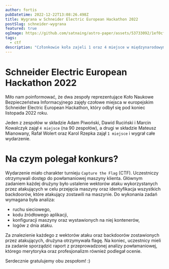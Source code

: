 ```yaml
---
author: fortis
pubDatetime: 2022-12-22T13:08:26.498Z
title: Wygrana w Schneider Electric European Hackathon 2022
postSlug: schneider-wygrana
featured: true
ogImage: https://github.com/satnaing/astro-paper/assets/53733092/1ef0cf03-8137-4d67-ac81-84a032119e3a
tags:
  - ctf
description: "Członkowie koła zajeli 1 oraz 4 miejsce w międzynarodowym konkursie CTF."
---
```



#  Schneider Electric European Hackathon 2022

Miło nam poinformować, że dwa zespoły reprezentujące Koło Naukowe Bezpieczeństwa Informacyjnego zajęły czołowe 
miejsca w europejskim Schneider Electric European Hackathon, który odbył się pod koniec listopada 2022 roku.

Jeden z zespołów w składzie Adam Piwoński, Dawid Ruciński i Marcin Kowalczyk zajął `4 miejsce` (na 90 zespołów), a drugi w składzie Mateusz Mianowany, Rafał Wolert oraz Karol Rzepka zajął `1 miejsce` i wygrał całe wydarzenie.


# Na czym polegał konkurs?

Wydarzenie miało charakter turnieju `Capture the Flag` (CTF). Uczestniczy otrzymywali dostęp do powłamaniowej maszyny klienta. Głównym zadaniem każdej drużyny było ustalenie wektorów ataku wykorzystanych przez atakujących w celu przejęcia maszyny oraz identyfikacja wszystkich backdoorów, które atakujący zostawili na maszynie. Do wykonania zadań wymagana była analiza:
* ruchu sieciowego,
* kodu źródłowego aplikacji,
* konfiguracji maszyny oraz wystawionych na niej kontenerów,
* logów z dnia ataku.

Za znalezienie każdego z wektorów ataku oraz backdoorów zostawionych przez atakujących, drużyna otrzymywała flagę. Na koniec, uczestnicy mieli za zadanie sporządzić raport z przeprowadzonej analizy powłamaniowej, którego merytoryka oraz profesjonalizm również podlegał ocenie. 

Serdecznie gratulujemy obu zespołom! :)



